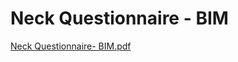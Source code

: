 # Neck Questionnaire - BIM

[Neck Questionnaire- BIM.pdf](Neck%20Questionnaire%20-%20BIM%207497f675de4f4a1fa21f34f6718c40d6/Neck_Questionnaire-_BIM.pdf)
